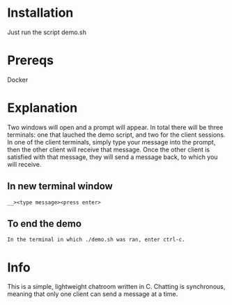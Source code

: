 # Installation

Just run the script demo.sh

# Prereqs

Docker

# Explanation

Two windows will open and a prompt will appear. In total there will be three terminals: one that lauched the demo script, and two for the client sessions.\
In one of the client terminals, simply type your message into the prompt, then the other client will receive that message. 
Once the other client is satisfied with that message, they will send a message back, to which you will receive.

## In new terminal window

```
__><type message><press enter>
```

## To end the demo 

```
In the terminal in which ./demo.sh was ran, enter ctrl-c.
```

# Info

This is a simple, lightweight chatroom written in C. Chatting is synchronous, meaning that only one client can send a message at a time.
